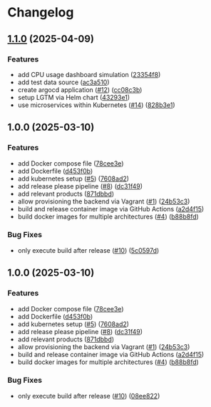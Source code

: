 # Changelog

## [1.1.0](https://github.com/hfxbse/dhbw-devops/compare/v1.0.0...v1.1.0) (2025-04-09)


### Features

* add CPU usage dashboard simulation ([23354f8](https://github.com/hfxbse/dhbw-devops/commit/23354f8612f40e4c315a25adc5d5265512efa5d8))
* add test data source ([ac3a510](https://github.com/hfxbse/dhbw-devops/commit/ac3a5109df912419baa33d91d04328540388248c))
* create argocd application ([#12](https://github.com/hfxbse/dhbw-devops/issues/12)) ([cc08c3b](https://github.com/hfxbse/dhbw-devops/commit/cc08c3b10ff8c052a221103eab42adb7e5e36bad))
* setup LGTM via Helm chart ([43293e1](https://github.com/hfxbse/dhbw-devops/commit/43293e1e4a6924b3cd80b40a6352168a8371c663))
* use microservices within Kubernetes ([#14](https://github.com/hfxbse/dhbw-devops/issues/14)) ([828b3e1](https://github.com/hfxbse/dhbw-devops/commit/828b3e1988513ca8975553163235f836f6747ee4))

## 1.0.0 (2025-03-10)


### Features

* add Docker compose file ([78cee3e](https://github.com/hfxbse/dhbw-devops/commit/78cee3e5057bfef62176b1d4ed1e103865ae86a3))
* add Dockerfile ([d453f0b](https://github.com/hfxbse/dhbw-devops/commit/d453f0bd8c4399e1c44400a589fbeefb72adee92))
* add kubernetes setup ([#5](https://github.com/hfxbse/dhbw-devops/issues/5)) ([7608ad2](https://github.com/hfxbse/dhbw-devops/commit/7608ad29f6b7d210e95c429020a8c8d83ce363d4))
* add release please pipeline ([#8](https://github.com/hfxbse/dhbw-devops/issues/8)) ([dc31f49](https://github.com/hfxbse/dhbw-devops/commit/dc31f4902a6419661009839f491a8b7c65686e79))
* add relevant products ([871dbbd](https://github.com/hfxbse/dhbw-devops/commit/871dbbd595ec9452151575f80ab700041a7421f5))
* allow provisioning the backend via Vagrant ([#1](https://github.com/hfxbse/dhbw-devops/issues/1)) ([24b53c3](https://github.com/hfxbse/dhbw-devops/commit/24b53c31ab421c25b357115c2f2783f3ba1a459c))
* build and release container image via GitHub Actions ([a2d4f15](https://github.com/hfxbse/dhbw-devops/commit/a2d4f155a8172827ed7d522f3daf3417a6744bae))
* build docker images for multiple architectures ([#4](https://github.com/hfxbse/dhbw-devops/issues/4)) ([b88b8fd](https://github.com/hfxbse/dhbw-devops/commit/b88b8fd7929294fc41aada9ec590db50a09564a4))


### Bug Fixes

* only execute build after release ([#10](https://github.com/hfxbse/dhbw-devops/issues/10)) ([5c0597d](https://github.com/hfxbse/dhbw-devops/commit/5c0597d55e561a4be863f92309328f12bd8f261a))

## 1.0.0 (2025-03-10)


### Features

* add Docker compose file ([78cee3e](https://github.com/hfxbse/dhbw-devops/commit/78cee3e5057bfef62176b1d4ed1e103865ae86a3))
* add Dockerfile ([d453f0b](https://github.com/hfxbse/dhbw-devops/commit/d453f0bd8c4399e1c44400a589fbeefb72adee92))
* add kubernetes setup ([#5](https://github.com/hfxbse/dhbw-devops/issues/5)) ([7608ad2](https://github.com/hfxbse/dhbw-devops/commit/7608ad29f6b7d210e95c429020a8c8d83ce363d4))
* add release please pipeline ([#8](https://github.com/hfxbse/dhbw-devops/issues/8)) ([dc31f49](https://github.com/hfxbse/dhbw-devops/commit/dc31f4902a6419661009839f491a8b7c65686e79))
* add relevant products ([871dbbd](https://github.com/hfxbse/dhbw-devops/commit/871dbbd595ec9452151575f80ab700041a7421f5))
* allow provisioning the backend via Vagrant ([#1](https://github.com/hfxbse/dhbw-devops/issues/1)) ([24b53c3](https://github.com/hfxbse/dhbw-devops/commit/24b53c31ab421c25b357115c2f2783f3ba1a459c))
* build and release container image via GitHub Actions ([a2d4f15](https://github.com/hfxbse/dhbw-devops/commit/a2d4f155a8172827ed7d522f3daf3417a6744bae))
* build docker images for multiple architectures ([#4](https://github.com/hfxbse/dhbw-devops/issues/4)) ([b88b8fd](https://github.com/hfxbse/dhbw-devops/commit/b88b8fd7929294fc41aada9ec590db50a09564a4))


### Bug Fixes

* only execute build after release ([#10](https://github.com/hfxbse/dhbw-devops/issues/10)) ([08ee822](https://github.com/hfxbse/dhbw-devops/commit/08ee82227a1f9153b0bf4a830b6c462603a92a31))
